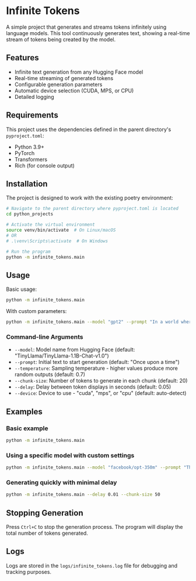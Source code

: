 # Infinite Tokens

A simple project that generates and streams tokens infinitely using language models. This tool continuously generates text, showing a real-time stream of tokens being created by the model.

## Features

- Infinite text generation from any Hugging Face model
- Real-time streaming of generated tokens
- Configurable generation parameters
- Automatic device selection (CUDA, MPS, or CPU)
- Detailed logging

## Requirements

This project uses the dependencies defined in the parent directory's `pyproject.toml`:
- Python 3.9+
- PyTorch
- Transformers
- Rich (for console output)

## Installation

The project is designed to work with the existing poetry environment:

```bash
# Navigate to the parent directory where pyproject.toml is located
cd python_projects

# Activate the virtual environment
source venv/bin/activate  # On Linux/macOS
# OR
# .\venv\Scripts\activate  # On Windows

# Run the program
python -m infinite_tokens.main
```

## Usage

Basic usage:

```bash
python -m infinite_tokens.main
```

With custom parameters:

```bash
python -m infinite_tokens.main --model "gpt2" --prompt "In a world where" --temperature 0.8 --chunk-size 30 --delay 0.02
```

### Command-line Arguments

- `--model`: Model name from Hugging Face (default: "TinyLlama/TinyLlama-1.1B-Chat-v1.0")
- `--prompt`: Initial text to start generation (default: "Once upon a time")
- `--temperature`: Sampling temperature - higher values produce more random outputs (default: 0.7)
- `--chunk-size`: Number of tokens to generate in each chunk (default: 20)
- `--delay`: Delay between token displays in seconds (default: 0.05)
- `--device`: Device to use - "cuda", "mps", or "cpu" (default: auto-detect)

## Examples

### Basic example
```bash
python -m infinite_tokens.main
```

### Using a specific model with custom settings
```bash
python -m infinite_tokens.main --model "facebook/opt-350m" --prompt "The future of AI looks" --temperature 0.9
```

### Generating quickly with minimal delay
```bash
python -m infinite_tokens.main --delay 0.01 --chunk-size 50
```

## Stopping Generation

Press `Ctrl+C` to stop the generation process. The program will display the total number of tokens generated.

## Logs

Logs are stored in the `logs/infinite_tokens.log` file for debugging and tracking purposes. 